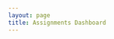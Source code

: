 ```yaml
---
layout: page
title: Assignments Dashboard
---
```


<head>
    <link href="https://fonts.googleapis.com/css?family=Oxygen&display=swap" rel="stylesheet">
</head>

<div id="assignments"></div>


<script src="https://code.jquery.com/jquery-3.6.0.min.js"></script>
<script>
        $.ajax({
            url: "https://tangerine.stu.nighthawkcodingsociety.com/api/assignments/",
            type: "GET",
            success: function(data) {
        var assignments = data; 
        var html = '';
        for (var i = 0; i < assignments.length; i++) {
            var assignment = assignments[i];
            html += '<div style="border:1px solid #333; margin:0px; padding:5px;">';
            html += '<h3 style="font-size: 1.6em; font-weight: bold; font-family: Oxygen;"><a href="/whiskered-tangerine/assignments.html?id=' + assignment.id + '" style="text-decoration: underline;">' + assignment.title + '</a></h3>';
            var desc = assignment.desc;
            if (desc.length > 100) {
            desc = desc.substring(0, 100) + '...';
            }
            html += '<p style="font-family: Oxygen;">' + desc + '</p>';
            html += '</div>';
        }
        $('#assignments').html(html);
        }
    });
</script>
